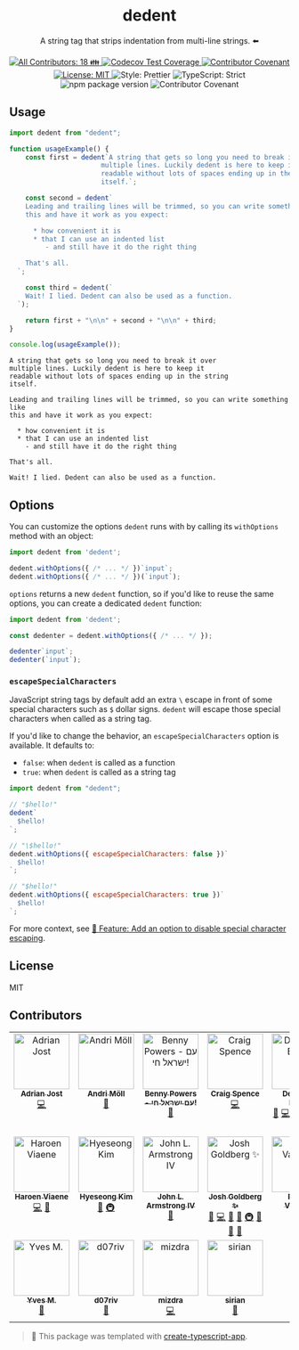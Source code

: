 <h1 align="center">dedent</h1>

<p align="center">A string tag that strips indentation from multi-line strings. ⬅️</p>

<p align="center">
	<a href="#contributors" target="_blank">
<!-- prettier-ignore-start -->
<!-- ALL-CONTRIBUTORS-BADGE:START - Do not remove or modify this section -->
<img alt="All Contributors: 18 👪" src="https://img.shields.io/badge/all_contributors-18_👪-21bb42.svg" />
<!-- ALL-CONTRIBUTORS-BADGE:END -->
<!-- prettier-ignore-end -->
</a>
	<a href="https://codecov.io/gh/dmnd/dedent" target="_blank">
		<img alt="Codecov Test Coverage" src="https://codecov.io/gh/dmnd/dedent/branch/main/graph/badge.svg"/>
	</a>
	<a href="https://github.com/dmnd/dedent/blob/main/.github/CODE_OF_CONDUCT.md" target="_blank">
		<img alt="Contributor Covenant" src="https://img.shields.io/badge/code_of_conduct-enforced-21bb42" />
	</a>
	<a href="https://github.com/dmnd/dedent/blob/main/LICENSE.md" target="_blank">
		<img alt="License: MIT" src="https://img.shields.io/github/license/dmnd/dedent?color=21bb42">
	</a>
	<img alt="Style: Prettier" src="https://img.shields.io/badge/style-prettier-21bb42.svg" />
	<img alt="TypeScript: Strict" src="https://img.shields.io/badge/typescript-strict-21bb42.svg" />
	<img alt="npm package version" src="https://img.shields.io/npm/v/dedent?color=21bb42" />
	<img alt="Contributor Covenant" src="https://img.shields.io/badge/code_of_conduct-enforced-21bb42" />
</p>

## Usage

```js
import dedent from "dedent";

function usageExample() {
	const first = dedent`A string that gets so long you need to break it over
                       multiple lines. Luckily dedent is here to keep it
                       readable without lots of spaces ending up in the string
                       itself.`;

	const second = dedent`
    Leading and trailing lines will be trimmed, so you can write something like
    this and have it work as you expect:

      * how convenient it is
      * that I can use an indented list
         - and still have it do the right thing

    That's all.
  `;

	const third = dedent(`
    Wait! I lied. Dedent can also be used as a function.
  `);

	return first + "\n\n" + second + "\n\n" + third;
}

console.log(usageExample());
```

```plaintext
A string that gets so long you need to break it over
multiple lines. Luckily dedent is here to keep it
readable without lots of spaces ending up in the string
itself.

Leading and trailing lines will be trimmed, so you can write something like
this and have it work as you expect:

  * how convenient it is
  * that I can use an indented list
    - and still have it do the right thing

That's all.

Wait! I lied. Dedent can also be used as a function.
```

## Options

You can customize the options `dedent` runs with by calling its `withOptions` method with an object:

<!-- prettier-ignore -->
```js
import dedent from 'dedent';

dedent.withOptions({ /* ... */ })`input`;
dedent.withOptions({ /* ... */ })(`input`);
```

`options` returns a new `dedent` function, so if you'd like to reuse the same options, you can create a dedicated `dedent` function:

<!-- prettier-ignore -->
```js
import dedent from 'dedent';

const dedenter = dedent.withOptions({ /* ... */ });

dedenter`input`;
dedenter(`input`);
```

### `escapeSpecialCharacters`

JavaScript string tags by default add an extra `\` escape in front of some special characters such as `$` dollar signs.
`dedent` will escape those special characters when called as a string tag.

If you'd like to change the behavior, an `escapeSpecialCharacters` option is available.
It defaults to:

- `false`: when `dedent` is called as a function
- `true`: when `dedent` is called as a string tag

```js
import dedent from "dedent";

// "$hello!"
dedent`
  $hello!
`;

// "\$hello!"
dedent.withOptions({ escapeSpecialCharacters: false })`
  $hello!
`;

// "$hello!"
dedent.withOptions({ escapeSpecialCharacters: true })`
  $hello!
`;
```

For more context, see [🚀 Feature: Add an option to disable special character escaping](https://github.com/dmnd/dedent/issues/63).

## License

MIT

## Contributors

<!-- spellchecker: disable -->
<!-- ALL-CONTRIBUTORS-LIST:START - Do not remove or modify this section -->
<!-- prettier-ignore-start -->
<!-- markdownlint-disable -->
<table>
  <tbody>
    <tr>
      <td align="center" valign="top" width="14.28%"><a href="https://adrianjost.dev/"><img src="https://avatars.githubusercontent.com/u/22987140?v=4?s=100" width="100px;" alt="Adrian Jost"/><br /><sub><b>Adrian Jost</b></sub></a><br /><a href="https://github.com/dmnd/dedent/commits?author=adrianjost" title="Code">💻</a></td>
      <td align="center" valign="top" width="14.28%"><a href="https://m811.com/"><img src="https://avatars.githubusercontent.com/u/156837?v=4?s=100" width="100px;" alt="Andri Möll"/><br /><sub><b>Andri Möll</b></sub></a><br /><a href="https://github.com/dmnd/dedent/issues?q=author%3Amoll" title="Bug reports">🐛</a></td>
      <td align="center" valign="top" width="14.28%"><a href="https://bennypowers.dev/"><img src="https://avatars.githubusercontent.com/u/1466420?v=4?s=100" width="100px;" alt="Benny Powers - עם ישראל חי!"/><br /><sub><b>Benny Powers - עם ישראל חי!</b></sub></a><br /><a href="#tool-bennypowers" title="Tools">🔧</a></td>
      <td align="center" valign="top" width="14.28%"><a href="https://github.com/phenomnomnominal"><img src="https://avatars.githubusercontent.com/u/1086286?v=4?s=100" width="100px;" alt="Craig Spence"/><br /><sub><b>Craig Spence</b></sub></a><br /><a href="https://github.com/dmnd/dedent/commits?author=phenomnomnominal" title="Code">💻</a></td>
      <td align="center" valign="top" width="14.28%"><a href="https://synthesis.com/"><img src="https://avatars.githubusercontent.com/u/4427?v=4?s=100" width="100px;" alt="Desmond Brand"/><br /><sub><b>Desmond Brand</b></sub></a><br /><a href="https://github.com/dmnd/dedent/issues?q=author%3Admnd" title="Bug reports">🐛</a> <a href="https://github.com/dmnd/dedent/commits?author=dmnd" title="Code">💻</a> <a href="https://github.com/dmnd/dedent/commits?author=dmnd" title="Documentation">📖</a> <a href="#ideas-dmnd" title="Ideas, Planning, & Feedback">🤔</a> <a href="#infra-dmnd" title="Infrastructure (Hosting, Build-Tools, etc)">🚇</a> <a href="#maintenance-dmnd" title="Maintenance">🚧</a> <a href="#projectManagement-dmnd" title="Project Management">📆</a> <a href="#tool-dmnd" title="Tools">🔧</a></td>
      <td align="center" valign="top" width="14.28%"><a href="https://github.com/G-Rath"><img src="https://avatars.githubusercontent.com/u/3151613?v=4?s=100" width="100px;" alt="Gareth Jones"/><br /><sub><b>Gareth Jones</b></sub></a><br /><a href="https://github.com/dmnd/dedent/commits?author=G-Rath" title="Code">💻</a> <a href="https://github.com/dmnd/dedent/issues?q=author%3AG-Rath" title="Bug reports">🐛</a></td>
      <td align="center" valign="top" width="14.28%"><a href="https://github.com/otakustay"><img src="https://avatars.githubusercontent.com/u/639549?v=4?s=100" width="100px;" alt="Gray Zhang"/><br /><sub><b>Gray Zhang</b></sub></a><br /><a href="https://github.com/dmnd/dedent/issues?q=author%3Aotakustay" title="Bug reports">🐛</a></td>
    </tr>
    <tr>
      <td align="center" valign="top" width="14.28%"><a href="https://haroen.me/"><img src="https://avatars.githubusercontent.com/u/6270048?v=4?s=100" width="100px;" alt="Haroen Viaene"/><br /><sub><b>Haroen Viaene</b></sub></a><br /><a href="https://github.com/dmnd/dedent/commits?author=Haroenv" title="Code">💻</a> <a href="#maintenance-Haroenv" title="Maintenance">🚧</a></td>
      <td align="center" valign="top" width="14.28%"><a href="https://blog.cometkim.kr/"><img src="https://avatars.githubusercontent.com/u/9696352?v=4?s=100" width="100px;" alt="Hyeseong Kim"/><br /><sub><b>Hyeseong Kim</b></sub></a><br /><a href="#tool-cometkim" title="Tools">🔧</a> <a href="#infra-cometkim" title="Infrastructure (Hosting, Build-Tools, etc)">🚇</a></td>
      <td align="center" valign="top" width="14.28%"><a href="https://github.com/jlarmstrongiv"><img src="https://avatars.githubusercontent.com/u/20903247?v=4?s=100" width="100px;" alt="John L. Armstrong IV"/><br /><sub><b>John L. Armstrong IV</b></sub></a><br /><a href="https://github.com/dmnd/dedent/issues?q=author%3Ajlarmstrongiv" title="Bug reports">🐛</a></td>
      <td align="center" valign="top" width="14.28%"><a href="http://www.joshuakgoldberg.com/"><img src="https://avatars.githubusercontent.com/u/3335181?v=4?s=100" width="100px;" alt="Josh Goldberg ✨"/><br /><sub><b>Josh Goldberg ✨</b></sub></a><br /><a href="https://github.com/dmnd/dedent/issues?q=author%3AJoshuaKGoldberg" title="Bug reports">🐛</a> <a href="https://github.com/dmnd/dedent/commits?author=JoshuaKGoldberg" title="Code">💻</a> <a href="https://github.com/dmnd/dedent/commits?author=JoshuaKGoldberg" title="Documentation">📖</a> <a href="#ideas-JoshuaKGoldberg" title="Ideas, Planning, & Feedback">🤔</a> <a href="#infra-JoshuaKGoldberg" title="Infrastructure (Hosting, Build-Tools, etc)">🚇</a> <a href="#maintenance-JoshuaKGoldberg" title="Maintenance">🚧</a> <a href="#projectManagement-JoshuaKGoldberg" title="Project Management">📆</a> <a href="#tool-JoshuaKGoldberg" title="Tools">🔧</a></td>
      <td align="center" valign="top" width="14.28%"><a href="https://pratapvardhan.com/"><img src="https://avatars.githubusercontent.com/u/3757165?v=4?s=100" width="100px;" alt="Pratap Vardhan"/><br /><sub><b>Pratap Vardhan</b></sub></a><br /><a href="https://github.com/dmnd/dedent/commits?author=pratapvardhan" title="Code">💻</a></td>
      <td align="center" valign="top" width="14.28%"><a href="https://github.com/lydell"><img src="https://avatars.githubusercontent.com/u/2142817?v=4?s=100" width="100px;" alt="Simon Lydell"/><br /><sub><b>Simon Lydell</b></sub></a><br /><a href="https://github.com/dmnd/dedent/issues?q=author%3Alydell" title="Bug reports">🐛</a></td>
      <td align="center" valign="top" width="14.28%"><a href="https://github.com/yinm"><img src="https://avatars.githubusercontent.com/u/13295106?v=4?s=100" width="100px;" alt="Yusuke Iinuma"/><br /><sub><b>Yusuke Iinuma</b></sub></a><br /><a href="https://github.com/dmnd/dedent/commits?author=yinm" title="Code">💻</a></td>
    </tr>
    <tr>
      <td align="center" valign="top" width="14.28%"><a href="https://github.com/yvele"><img src="https://avatars.githubusercontent.com/u/4225430?v=4?s=100" width="100px;" alt="Yves M."/><br /><sub><b>Yves M.</b></sub></a><br /><a href="#tool-yvele" title="Tools">🔧</a></td>
      <td align="center" valign="top" width="14.28%"><a href="https://github.com/d07RiV"><img src="https://avatars.githubusercontent.com/u/3448203?v=4?s=100" width="100px;" alt="d07riv"/><br /><sub><b>d07riv</b></sub></a><br /><a href="https://github.com/dmnd/dedent/issues?q=author%3Ad07RiV" title="Bug reports">🐛</a></td>
      <td align="center" valign="top" width="14.28%"><a href="https://mizdra.net/"><img src="https://avatars.githubusercontent.com/u/9639995?v=4?s=100" width="100px;" alt="mizdra"/><br /><sub><b>mizdra</b></sub></a><br /><a href="https://github.com/dmnd/dedent/commits?author=mizdra" title="Code">💻</a></td>
      <td align="center" valign="top" width="14.28%"><a href="https://github.com/sirian"><img src="https://avatars.githubusercontent.com/u/897643?v=4?s=100" width="100px;" alt="sirian"/><br /><sub><b>sirian</b></sub></a><br /><a href="https://github.com/dmnd/dedent/issues?q=author%3Asirian" title="Bug reports">🐛</a></td>
    </tr>
  </tbody>
</table>

<!-- markdownlint-restore -->
<!-- prettier-ignore-end -->

<!-- ALL-CONTRIBUTORS-LIST:END -->
<!-- spellchecker: enable -->

> 💙 This package was templated with [create-typescript-app](https://github.com/JoshuaKGoldberg/create-typescript-app).
